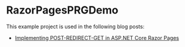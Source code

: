 # RazorPagesPRGDemo

This example project is used in the following blog posts:

* [Implementing POST-REDIRECT-GET in ASP.NET Core Razor Pages](https://exceptionnotfound.net/implementing-post-redirect-get-in-asp-net-core-razor-pages/)
